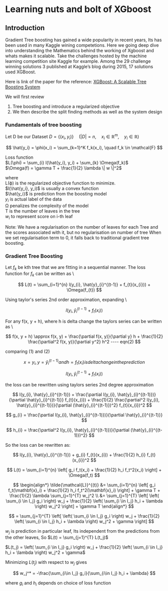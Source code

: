 # Learning nuts and bolt of XGboost
## Introduction
Gradient Tree boosting has gained a wide popularity in recent years, Its has been used in many Kaggle wining competetions. Here we going deep dive into understanding the Mathematics behind the working of Xgboost and whats makes it scalable.
Take the challenges hosted by the machine learning competition site Kaggle for example. Among
the 29 challenge winning solutions 3 published at Kaggle’s
blog during 2015, 17 solutions used XGBoost.

Here is link of the paper for the reference: [XGBoost: A Scalable Tree Boosting System](https://arxiv.org/pdf/1603.02754)

We will first review 
1. Tree boosting and introduce a regularized objective
2. We then describe the split finding methods as well as the system design

### Fundamentals of tree boosting
Let D be our Dataset
$D = \{(x_i, y_i)\} \quad (|D| = n, \quad x_i \in \mathbb{R}^m, \quad y_i \in \mathbb{R})$


$$
\hat{y_i} = \phi(x_i) = \sum_{k=1}^K f_k(x_i), \quad f_k \in \mathcal{F}
$$

Loss function \
$L(\phi) = \sum_{i} l(\hat{y_i}, y_i) + \sum_{k} \Omega(f_k)$ \
$\Omega(f) = \gamma T + \frac{1}{2} \lambda \| w \|^2$

where \
L(ϕ) is the regularized objective function to minimize. \
$l(\hat{y_i}, y_i)$ is usually a convex function \
$\hat{y_i}$ is prediction from the boosting model \
$y_i$ is actual label of the data \
Ω penalizes the complexity of the model \
T is the number of leaves in the tree \
$w_i$ to represent score on i-th leaf

Note: We have a regularisation on the number of leaves for each Tree and the scores associated with it, but no regularisation on number of tree
When we set regularisation term to 0, it falls back to traditional gradient tree boosting.

### Gradient Tree Boosting
Let $f_{k}$ be kth tree that we are fitting in a sequential manner. The loss function for $f_{k}$ can be written as \

$$
L(t) = \sum_{i=1}^{n} l(y_{i}, \hat{y}_{i}^{(t-1)} + f_{t}(x_{i})) + \Omega(f_{t})
$$

Using taylor's series 2nd order approximation, expanding \

$$
 l(y_{i}, \hat{y}_{i}^{(t-1)} + f_{t}(x_{i}))
$$ 

For any f(x, y + h), where h is delta change the taylors series can be written as \

$$
f(x, y + h) \approx f(x, y) + \frac{\partial f(x, y)}{\partial y} h + \frac{1}{2} \frac{\partial^2 f(x, y)}{\partial y^2} h^2  ---- eqn(2)
$$

comparing (1) and (2)

$$
x = y_i, y = \hat{y}_{i}^{(t-1)} and h = f_{t}(x_{i}) is delta change in the prediction
$$

$$
l(y_{i}, \hat{y}_{i}^{(t-1)} + f_{t}(x_{i}))
$$

the loss can be rewritten using taylors series 2nd degree approximation

$$
l(y_{i}, \hat{y}_{i}^{(t-1)}) + \frac{\partial l(y_{i}, \hat{y}_{i}^{(t-1)})}{\partial \hat{y}_{i}^{(t-1)}} f_{t}(x_{i}) + \frac{1}{2} \frac{\partial^2 l(y_{i}, \hat{y}_{i}^{(t-1)})}{\partial (\hat{y}_{i}^{(t-1)})^2} f_{t}(x_{i})^2
$$

$$
g_{i} = \frac{\partial l(y_{i}, \hat{y}_{i}^{(t-1)})}{\partial \hat{y}_{i}^{(t-1)}}
$$

$$
h_{i} = \frac{\partial^2 l(y_{i}, \hat{y}_{i}^{(t-1)})}{\partial (\hat{y}_{i}^{(t-1)})^2}
$$

So the loss can be rewritten as:

$$
l(y_{i}, \hat{y}_{i}^{(t-1)}) + g_{i} f_{t}(x_{i}) + \frac{1}{2} h_{i} f_{t}(x_{i})^2
$$


$$
L(t) = \sum_{i=1}^{n} \left[ g_i f_t(x_i) + \frac{1}{2} h_i f_t^2(x_i) \right] + \Omega(f_t)
$$


$$
\begin{align*}
\tilde{\mathcal{L}}^{(t)} &= \sum_{i=1}^{n} \left[ g_i f_t(\mathbf{x}_i) + \frac{1}{2} h_i f_t^2(\mathbf{x}_i) \right] + \gamma T + \frac{1}{2} \lambda \sum_{j=1}^{T} w_j^2 \\
&= \sum_{j=1}^{T} \left[ \left( \sum_{i \in I_j} g_i \right) w_j + \frac{1}{2} \left( \sum_{i \in I_j} h_i + \lambda \right) w_j^2 \right] + \gamma T
\end{align*}
$$

$$
= \sum_{j=1}^{T} \left[ \left( \sum_{i \in I_j} g_i \right) w_j + \frac{1}{2} \left( \sum_{i \in I_j} h_i + \lambda \right) w_j^2 + \gamma \right]
$$

$w_j$ is prediction in particular leaf, Its independent from the predictions from the other leaves, So 
$L(t) = \sum_{j=1}^{T} L(t_j)$

$L(t_j) = \left( \sum_{i \in I_j} g_i \right) w_j + \frac{1}{2} \left( \sum_{i \in I_j} h_i + \lambda \right) w_j^2 + \gamma$

Minimizing $L(t_j)$ with respect to $w_j$ gives 

$$
w_j^* = -\frac{\sum_{i\in I_j} g_i}{\sum_{i\in I_j} h_i + \lambda}
$$

where $g_i$ and $h_i$ depends on choice of loss function

















